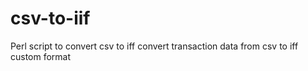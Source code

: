 # csv-to-iif
Perl script to convert csv to iff convert transaction data from csv to iff custom format
